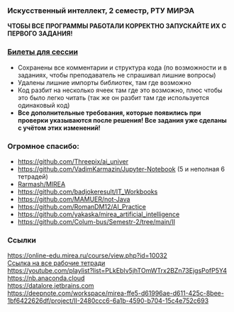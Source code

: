 ### Искусственный интеллект, 2 семестр, РТУ МИРЭА

**ЧТОБЫ ВСЕ ПРОГРАММЫ РАБОТАЛИ КОРРЕКТНО ЗАПУСКАЙТЕ ИХ С ПЕРВОГО ЗАДАНИЯ!**

### [Билеты для сессии](https://drive.google.com/drive/folders/1SfAAu3rz8isYCEYlDDv1fy7Lr4wAjt7_)

- Сохранены все комментарии и структура кода (по возможности и в заданиях, чтобы преподаватель не спрашивал лишние вопросы)
- Удалены лишние импорты библиотек, там где возможно
- Код разбит на несколько ячеек там где это возможно, плюс чтобы это было легко читать (так же он разбит там где используется одинаковый код)
- **Все дополнительные требования, которые появились при проверки указываются после решения! Все задания уже сделаны с учётом этих изменений!**

### Огромное спасибо:
- https://github.com/Threepix/ai_univer
- https://github.com/VadimKarmazin/Jupyter-Notebook (5 и неполная 6 тетрадей)
- [Rarmash/MIREA](https://github.com/Rarmash/MIREA/tree/master/1%20%D0%BA%D1%83%D1%80%D1%81/2%20%D1%81%D0%B5%D0%BC%D0%B5%D1%81%D1%82%D1%80/%D0%98%D1%81%D0%BA%D1%83%D1%81%D1%81%D1%82%D0%B2%D0%B5%D0%BD%D0%BD%D1%8B%D0%B9%20%D0%B8%D0%BD%D1%82%D0%B5%D0%BB%D0%BB%D0%B5%D0%BA%D1%82)
- https://github.com/badjokeresult/IT_Workbooks
- https://github.com/MAMUER/not-Java
- https://github.com/RomanDM12/AI_Practice
- https://github.com/yakaska/mirea_artificial_intelligence
- https://github.com/Colum-bus/Semestr-2/tree/main/II

### Ссылки
https://online-edu.mirea.ru/course/view.php?id=10032
<br>
[Ссылка на все рабочие тетради](https://drive.google.com/drive/u/0/folders/1SfAAu3rz8isYCEYlDDv1fy7Lr4wAjt7_)
<br>
https://youtube.com/playlist?list=PLkEbIv5jhTOmWTrx2BZn73EjgsPofP5Y4
<br>
https://nb.anaconda.cloud
<br>
https://datalore.jetbrains.com
<br>
https://deepnote.com/workspace/mirea-ffe5-d61996ae-d611-425c-8bee-1bf6422626df/project/II-2480ccc6-6a1b-4590-b704-15c4e752c693
